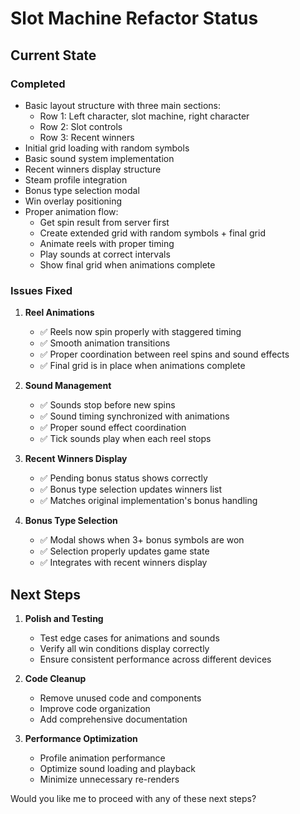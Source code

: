 # Slot Machine Refactor Status

## Current State

### Completed

-   Basic layout structure with three main sections:
    -   Row 1: Left character, slot machine, right character
    -   Row 2: Slot controls
    -   Row 3: Recent winners
-   Initial grid loading with random symbols
-   Basic sound system implementation
-   Recent winners display structure
-   Steam profile integration
-   Bonus type selection modal
-   Win overlay positioning
-   Proper animation flow:
    -   Get spin result from server first
    -   Create extended grid with random symbols + final grid
    -   Animate reels with proper timing
    -   Play sounds at correct intervals
    -   Show final grid when animations complete

### Issues Fixed

1. **Reel Animations**

    - ✅ Reels now spin properly with staggered timing
    - ✅ Smooth animation transitions
    - ✅ Proper coordination between reel spins and sound effects
    - ✅ Final grid is in place when animations complete

2. **Sound Management**

    - ✅ Sounds stop before new spins
    - ✅ Sound timing synchronized with animations
    - ✅ Proper sound effect coordination
    - ✅ Tick sounds play when each reel stops

3. **Recent Winners Display**

    - ✅ Pending bonus status shows correctly
    - ✅ Bonus type selection updates winners list
    - ✅ Matches original implementation's bonus handling

4. **Bonus Type Selection**
    - ✅ Modal shows when 3+ bonus symbols are won
    - ✅ Selection properly updates game state
    - ✅ Integrates with recent winners display

## Next Steps

1. **Polish and Testing**

    - Test edge cases for animations and sounds
    - Verify all win conditions display correctly
    - Ensure consistent performance across different devices

2. **Code Cleanup**

    - Remove unused code and components
    - Improve code organization
    - Add comprehensive documentation

3. **Performance Optimization**
    - Profile animation performance
    - Optimize sound loading and playback
    - Minimize unnecessary re-renders

Would you like me to proceed with any of these next steps?
